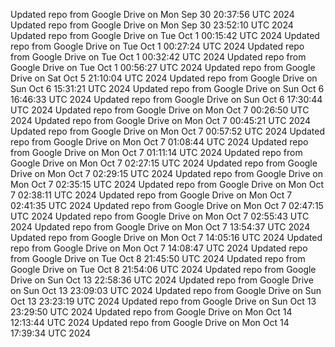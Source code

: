 Updated repo from Google Drive on Mon Sep 30 20:37:56 UTC 2024
Updated repo from Google Drive on Mon Sep 30 23:52:10 UTC 2024
Updated repo from Google Drive on Tue Oct  1 00:15:42 UTC 2024
Updated repo from Google Drive on Tue Oct  1 00:27:24 UTC 2024
Updated repo from Google Drive on Tue Oct  1 00:32:42 UTC 2024
Updated repo from Google Drive on Tue Oct  1 00:56:27 UTC 2024
Updated repo from Google Drive on Sat Oct  5 21:10:04 UTC 2024
Updated repo from Google Drive on Sun Oct  6 15:31:21 UTC 2024
Updated repo from Google Drive on Sun Oct  6 16:46:33 UTC 2024
Updated repo from Google Drive on Sun Oct  6 17:30:44 UTC 2024
Updated repo from Google Drive on Mon Oct  7 00:26:50 UTC 2024
Updated repo from Google Drive on Mon Oct  7 00:45:21 UTC 2024
Updated repo from Google Drive on Mon Oct  7 00:57:52 UTC 2024
Updated repo from Google Drive on Mon Oct  7 01:08:44 UTC 2024
Updated repo from Google Drive on Mon Oct  7 01:11:14 UTC 2024
Updated repo from Google Drive on Mon Oct  7 02:27:15 UTC 2024
Updated repo from Google Drive on Mon Oct  7 02:29:15 UTC 2024
Updated repo from Google Drive on Mon Oct  7 02:35:15 UTC 2024
Updated repo from Google Drive on Mon Oct  7 02:38:11 UTC 2024
Updated repo from Google Drive on Mon Oct  7 02:41:35 UTC 2024
Updated repo from Google Drive on Mon Oct  7 02:47:15 UTC 2024
Updated repo from Google Drive on Mon Oct  7 02:55:43 UTC 2024
Updated repo from Google Drive on Mon Oct  7 13:54:37 UTC 2024
Updated repo from Google Drive on Mon Oct  7 14:05:16 UTC 2024
Updated repo from Google Drive on Mon Oct  7 14:08:47 UTC 2024
Updated repo from Google Drive on Tue Oct  8 21:45:50 UTC 2024
Updated repo from Google Drive on Tue Oct  8 21:54:06 UTC 2024
Updated repo from Google Drive on Sun Oct 13 22:58:36 UTC 2024
Updated repo from Google Drive on Sun Oct 13 23:09:03 UTC 2024
Updated repo from Google Drive on Sun Oct 13 23:23:19 UTC 2024
Updated repo from Google Drive on Sun Oct 13 23:29:50 UTC 2024
Updated repo from Google Drive on Mon Oct 14 12:13:44 UTC 2024
Updated repo from Google Drive on Mon Oct 14 17:39:34 UTC 2024
